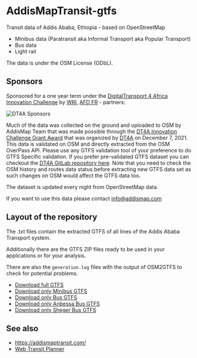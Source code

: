 # AddisMapTransit-gtfs

Transit data of Addis Ababa, Ethiopia - based on OpenStreetMap

* Minibus data (Paratransit aka Informal Transport aka Popular Transport)
* Bus data
* Light rail

The data is under the OSM License (ODbL).

## Sponsors

Sponsored for a one year term under the [DigitalTransport 4 Africa Innovation Challenge](https://digitaltransport4africa.org/innovation-challenge/) by [WRI](https://wri.org), [AFD FR](https://www.afd.fr/en) - partners:

![DT4A Sponsors](https://addismaptransit.com/wp-content/uploads/sites/6/2022/11/sponsors.png)

Much of the data was collected on the ground and uploaded to OSM by AddisMap Team that was made possible through the [DT4A Innovation Challenge Grant Award](https://digitaltransport4africa.org/wri-and-partners-select-4-winners-for-digital-transport-for-africa-innovation-challenge-2/) that was organized by [DT4A](https://digitaltransport4africa.org/) on December 7, 2021. This data is validated on OSM and directly extracted from the OSM OverPass API. 
Please use any GTFS validation tool of your preference to do GTFS Specific validation. If you prefer pre-validated GTFS dataset you can checkout the [DT4A GitLab repository here](https://gitlab.com/digitaltransport/data/africa/addis-ababa). Note that you need to check the OSM history and routes data status before extracting new GTFS data set as such changes on OSM would affect the GTFS data too.

The dataset is updated every night from OpenStreetMap data.

If you want to use this data please contact info@addismap.com

## Layout of the repository

The .txt files contain the extracted GTFS of all lines of the Addis Ababa Transport system.

Additionally there are the GTFS ZIP files ready to be used in your applications or for your analysis.

There are also the `generation.log` files with the output of OSM2GTFS to check for potential problems.

* [Download full GTFS](https://github.com/AddisMap/AddisMapTransit-gtfs/raw/main/et-addisababa.zip)
* [Download only Minibus GTFS](https://github.com/AddisMap/AddisMapTransit-gtfs/raw/main/et-addisababa-minibus.zip)
* [Download only Bus GTFS](https://github.com/AddisMap/AddisMapTransit-gtfs/raw/main/et-addisababa-bus.zip)
* [Download only Anbessa Bus GTFS](https://github.com/AddisMap/AddisMapTransit-gtfs/raw/main/et-addisababa-bus-ab.zip)
* [Download only Sheger Bus GTFS](https://github.com/AddisMap/AddisMapTransit-gtfs/raw/main/et-addisababa-bus-sh.zip)

## See also

* https://addismaptransit.com/
* [Web Transit Planner](https://web.addismaptransit.com/)
